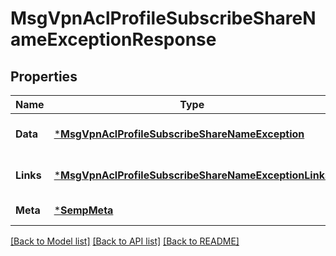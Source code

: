 # MsgVpnAclProfileSubscribeShareNameExceptionResponse

## Properties
Name | Type | Description | Notes
------------ | ------------- | ------------- | -------------
**Data** | [***MsgVpnAclProfileSubscribeShareNameException**](MsgVpnAclProfileSubscribeShareNameException.md) |  | [optional] [default to null]
**Links** | [***MsgVpnAclProfileSubscribeShareNameExceptionLinks**](MsgVpnAclProfileSubscribeShareNameExceptionLinks.md) |  | [optional] [default to null]
**Meta** | [***SempMeta**](SempMeta.md) |  | [default to null]

[[Back to Model list]](../README.md#documentation-for-models) [[Back to API list]](../README.md#documentation-for-api-endpoints) [[Back to README]](../README.md)


